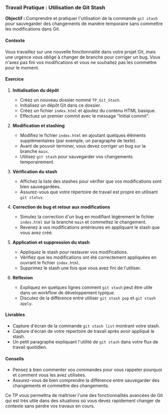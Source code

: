 ### Travail Pratique : Utilisation de Git Stash

**Objectif :** Comprendre et pratiquer l'utilisation de la commande `git stash` pour sauvegarder des changements de manière temporaire sans commettre les modifications dans Git.

#### Contexte
Vous travaillez sur une nouvelle fonctionnalité dans votre projet Git, mais une urgence vous oblige à changer de branche pour corriger un bug. Vous n'avez pas fini vos modifications et vous ne souhaitez pas les commettre pour le moment.

#### Exercice

1. **Initialisation du dépôt**
   - Créez un nouveau dossier nommé `TP_Git_Stash`.
   - Initialisez un dépôt Git dans ce dossier.
   - Créez un fichier `index.html` et ajoutez du contenu HTML basique.
   - Effectuez un premier commit avec le message "Initial commit".

2. **Modification et stashing**
   - Modifiez le fichier `index.html` en ajoutant quelques éléments supplémentaires (par exemple, un paragraphe de texte).
   - Avant de pouvoir terminer, vous devez corriger un bug sur la branche `main`.
   - Utilisez `git stash` pour sauvegarder vos changements temporairement.

3. **Vérification du stash**
   - Affichez la liste des stashes pour vérifier que vos modifications sont bien sauvegardées.
   - Assurez-vous que votre répertoire de travail est propre en utilisant `git status`.

4. **Correction de bug et retour aux modifications**
   - Simulez la correction d'un bug en modifiant légèrement le fichier `index.html` sur la branche `main` et commettez le changement.
   - Revenez à vos modifications antérieures en appliquant le stash que vous avez créé.

5. **Application et suppression du stash**
   - Appliquez le stash pour restaurer vos modifications.
   - Vérifiez que les modifications ont été correctement appliquées en ouvrant le fichier `index.html`.
   - Supprimez le stash une fois que vous avez fini de l'utiliser.

6. **Réflexion**
   - Expliquez en quelques lignes comment `git stash` peut être utile dans un workflow de développement typique.
   - Discutez de la différence entre utiliser `git stash pop` et `git stash apply`.

#### Livrables
- Capture d'écran de la commande `git stash list` montrant votre stash.
- Capture d'écran de votre répertoire de travail après avoir appliqué le stash.
- Un petit paragraphe expliquant l'utilité de `git stash` dans votre flux de travail quotidien.

#### Conseils
- Pensez à bien commenter vos commandes pour vous rappeler pourquoi et comment vous les avez utilisées.
- Assurez-vous de bien comprendre la différence entre sauvegarder des changements et commettre des changements.

Ce TP vous permettra de maîtriser l'une des fonctionnalités avancées de Git qui est très utile dans des situations où vous devez rapidement changer de contexte sans perdre vos travaux en cours.
